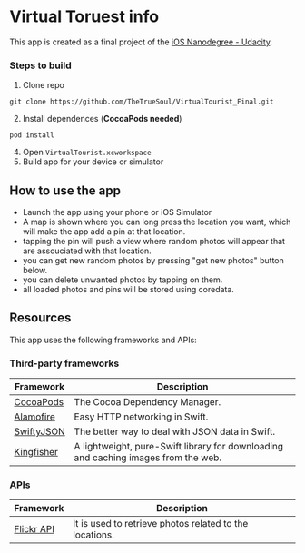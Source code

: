 # Virtual Toruest info
This app is created as a final project of the [iOS Nanodegree - Udacity](https://www.udacity.com/course/ios-developer-nanodegree--nd003).


### Steps to build
1. Clone repo 
```
git clone https://github.com/TheTrueSoul/VirtualTourist_Final.git
```
2. Install dependences (**CocoaPods needed**)
```
pod install
```

4. Open `VirtualTourist.xcworkspace`
5. Build app for your device or simulator

## How to use the app
- Launch the app using your phone or iOS Simulator
- A map is shown where you can long press the location you want, which will make the app add a pin at that location.
- tapping the pin will push a view where random photos will appear that are assouciated with that location.
- you can get new random photos by pressing "get new photos" button below.
- you can delete unwanted photos by tapping on them.
- all loaded photos and pins will be stored using coredata.

## Resources
This app uses the following frameworks and APIs:

### Third-party frameworks

| Framework | Description |
| --- | --- 
| [CocoaPods](https://github.com/CocoaPods/CocoaPods) | The Cocoa Dependency Manager. |
| [Alamofire](https://github.com/Alamofire/Alamofire) | Easy HTTP networking in Swift. |
| [SwiftyJSON](https://github.com/SwiftyJSON/SwiftyJSON) | The better way to deal with JSON data in Swift.|
| [Kingfisher](https://github.com/onevcat/Kingfisher) | A lightweight, pure-Swift library for downloading and caching images from the web.|

### APIs
| Framework | Description |
| --- | --- |
| [Flickr API](https://www.flickr.com/services/api/) | It is used to retrieve photos related to the locations. |
